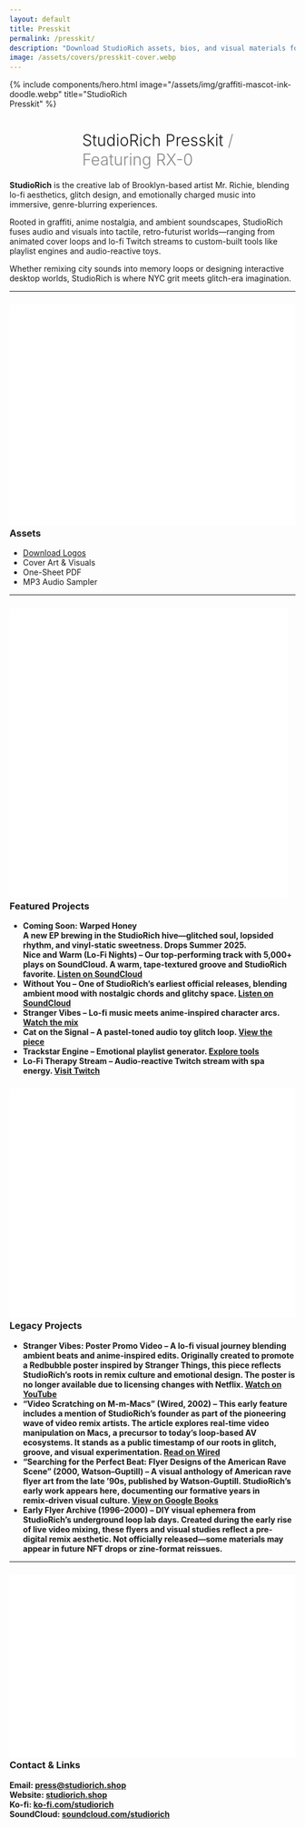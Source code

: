```yaml
---
layout: default
title: Presskit
permalink: /presskit/
description: "Download StudioRich assets, bios, and visual materials for media or collaborations."
image: /assets/covers/presskit-cover.webp
---
```


{% include components/hero.html
  image="/assets/img/graffiti-mascot-ink-doodle.webp"
  title="StudioRich<br/>Presskit" %}


<h1 style="text-align:left; padding-left: 8rem; font-weight:300;">
  StudioRich Presskit <span style="opacity: 0.5;">/ Featuring RX-0</span>
</h1>


<section class="about-page">



  <section class="about-content">

  <p><strong>StudioRich</strong> is the creative lab of Brooklyn-based artist Mr. Richie, blending lo-fi aesthetics, glitch design, and emotionally charged music into immersive, genre-blurring experiences.</p>

  <p>Rooted in graffiti, anime nostalgia, and ambient soundscapes, StudioRich fuses audio and visuals into tactile, retro-futurist worlds—ranging from animated cover loops and lo-fi Twitch streams to custom-built tools like playlist engines and audio-reactive toys.</p>

  <p>Whether remixing city sounds into memory loops or designing interactive desktop worlds, StudioRich is where NYC grit meets glitch-era imagination.</p>

  <hr>

  <h3><img src="/assets/icons/headphones.svg" alt="Headphones" class="icon-sm"> Assets</h3>
  <ul>
    <li><a href="/assets/presskit/studiorich_logo.zip">Download Logos</a></li>
    <li>Cover Art & Visuals</li>
    <li>One-Sheet PDF</li>
    <li>MP3 Audio Sampler</li>
  </ul>

  <hr>

<h3><img src="/assets/icons/musicnote.svg" alt="Music" class="icon-sm"> Featured Projects</h3>
<ul>
  <li><strong>Coming Soon: Warped Honey<br />
A new EP brewing in the StudioRich hive—glitched soul, lopsided rhythm, and vinyl-static sweetness. Drops Summer 2025.</li

  <li><strong>Nice and Warm (Lo-Fi Nights)</strong> – Our top-performing track with 5,000+ plays on SoundCloud. A warm, tape-textured groove and StudioRich favorite.
  <a href="https://soundcloud.com/studiorich/nice-and-warm-demo" target="_blank">Listen on SoundCloud</a></li>

  <li><strong>Without You</strong> – One of StudioRich’s earliest official releases, blending ambient mood with nostalgic chords and glitchy space.
  <a href="https://soundcloud.com/studiorich/without-you-1" target="_blank">Listen on SoundCloud</a></li>


  <li><strong>Stranger Vibes</strong> – Lo-fi music meets anime-inspired character arcs. <a href="https://www.youtube.com/watch?v=3_U9pLLI6Tk" target="_blank">Watch the mix</a></li>
  <li><strong>Cat on the Signal</strong> – A pastel-toned audio toy glitch loop. <a href="https://soundcloud.com/studiorich/cat-on-the-signal">View the piece</a></li>
  <li><strong>Trackstar Engine</strong> – Emotional playlist generator. <a href="https://studiorich.shop/library/" target="_blank">Explore tools</a></li>
  <li><strong>Lo-Fi Therapy Stream</strong> – Audio-reactive Twitch stream with spa energy. <a href="https://studiorich.shop/schedule/sunday" target="_blank">Visit Twitch</a></li>
  </ul>

<h3><img src="/assets/icons/record.svg" alt="Archive" class="icon-sm"> Legacy Projects</h3>
<ul>
<li><strong>Stranger Vibes: Poster Promo Video</strong> – A lo-fi visual journey blending ambient beats and anime-inspired edits. Originally created to promote a Redbubble poster inspired by Stranger Things, this piece reflects StudioRich’s roots in remix culture and emotional design. The poster is no longer available due to licensing changes with Netflix.
<a href="https://www.youtube.com/watch?v=IeEzjiKucgk" target="_blank">Watch on YouTube</a></li>
<li><strong>“Video Scratching on M-m-Macs” (Wired, 2002)</strong> – This early feature includes a mention of StudioRich’s founder as part of the pioneering wave of video remix artists. The article explores real-time video manipulation on Macs, a precursor to today’s loop-based AV ecosystems. It stands as a public timestamp of our roots in glitch, groove, and visual experimentation.
<a href="https://www.wired.com/2002/07/video-scratching-on-m-m-macs/" target="_blank">Read on Wired</a></li>
<li><strong>“Searching for the Perfect Beat: Flyer Designs of the American Rave Scene” (2000, Watson–Guptill)</strong> – A visual anthology of American rave flyer art from the late ’90s, published by Watson‑Guptill. StudioRich’s early work appears here, documenting our formative years in remix‑driven visual culture.
<a href="https://books.google.com/books/about/Searching_for_the_Perfect_Beat.html?id=1yVQAAAAMAAJ" target="_blank">View on Google Books</a></li>
<li><strong>Early Flyer Archive (1996–2000)</strong> – DIY visual ephemera from StudioRich’s underground loop lab days. Created during the early rise of live video mixing, these flyers and visual studies reflect a pre-digital remix aesthetic. Not officially released—some materials may appear in future NFT drops or zine-format reissues.</li>



</ul>


  <hr>

  <h3><img src="/assets/icons/fadervertical.svg" alt="Design" class="icon-sm"> Contact & Links</h3>
  <p>
    Email: <a href="mailto:press@studiorich.shop">press@studiorich.shop</a><br>
    Website: <a href="https://www.studiorich.shop">studiorich.shop</a><br>
    Ko-fi: <a href="https://ko-fi.com/studiorich">ko-fi.com/studiorich</a><br>
    SoundCloud: <a href="https://soundcloud.com/studiorich">soundcloud.com/studiorich</a>
  </p>

  </section>
</section>
